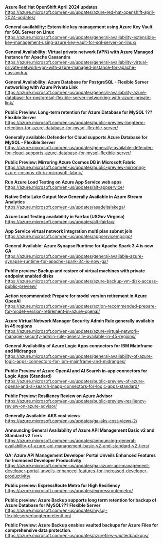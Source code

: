 **Azure Red Hat OpenShift April 2024 updates**  
https://azure.microsoft.com/en-us/updates/azure-red-hat-openshift-april-2024-updates/


**General availability: Extensible key management using Azure Key Vault for SQL Server on Linux**  
https://azure.microsoft.com/en-us/updates/general-availability-extensible-key-management-using-azure-key-vault-for-sql-server-on-linux/


**General Availability: Virtual private network (VPN) with Azure Managed Instance for Apache Cassandra**  
https://azure.microsoft.com/en-us/updates/general-availability-virtual-private-network-vpn-with-azure-managed-instance-for-apache-cassandra/


**General Availability: Azure Database for PostgreSQL - Flexible Server networking with Azure Private Link**  
https://azure.microsoft.com/en-us/updates/general-availability-azure-database-for-postgresql-flexible-server-networking-with-azure-private-link/


**Public Preview: Long-term retention for Azure Database for MySQL ??? Flexible Server**  
https://azure.microsoft.com/en-us/updates/public-preview-longterm-retention-for-azure-database-for-mysql-flexible-server/


**Generally available: Defender for Cloud supports Azure Database for MySQL - Flexible Server**  
https://azure.microsoft.com/en-us/updates/generally-available-defender-for-cloud-supports-azure-database-for-mysql-flexible-server/


**Public Preview: Mirroring Azure Cosmos DB in Microsoft Fabric**  
https://azure.microsoft.com/en-us/updates/public-preview-mirroring-azure-cosmos-db-in-microsoft-fabric/


**Run Azure Load Testing on Azure App Service web apps**  
https://azure.microsoft.com/en-us/updates/alt-appservice/


**Native Delta Lake Output Now Generally Available in Azure Stream Analytics**  
https://azure.microsoft.com/en-us/updates/asadeltalakega/


**Azure Load Testing availability in Fairfax (USGov Virginia)**  
https://azure.microsoft.com/en-us/updates/alt-fairfax/


**App Service virtual network integration multi plan subnet join**  
https://azure.microsoft.com/en-us/updates/appservicempsjpp/


**General Available: Azure Synapse Runtime for Apache Spark 3.4 is now GA**  
https://azure.microsoft.com/en-us/updates/general-available-azure-synapse-runtime-for-apache-spark-34-is-now-ga/


**Public preview: Backup and restore of virtual machines with private endpoint enabled disks**  
https://azure.microsoft.com/en-us/updates/azure-backup-vm-disk-access-public-preview/


**Action recommended: Prepare for model version retirement in Azure OpenAI**  
https://azure.microsoft.com/en-us/updates/action-recommended-prepare-for-model-version-retirement-in-azure-openai/


**Azure Virtual Network Manager Security Admin Rule generally available in 45 regions**  
https://azure.microsoft.com/en-us/updates/azure-virtual-network-manager-security-admin-rule-generally-available-in-45-regions/


**General Availability of Azure Logic Apps connectors for IBM Mainframe and Midranges**  
https://azure.microsoft.com/en-us/updates/general-availability-of-azure-logic-apps-connectors-for-ibm-mainframe-and-midranges/


**Public Preview of Azure OpenAI and AI Search in-app connectors for Logic Apps (Standard)**  
https://azure.microsoft.com/en-us/updates/public-preview-of-azure-openai-and-ai-search-inapp-connectors-for-logic-apps-standard/


**Public Preview: Resiliency Review on Azure Advisor**  
https://azure.microsoft.com/en-us/updates/public-preview-resiliency-review-on-azure-advisor/


**Generally Available: AKS cost views**  
https://azure.microsoft.com/en-us/updates/ga-aks-cost-views-2/


**Announcing General Availability of Azure API Management Basic v2 and Standard v2 Tiers**  
https://azure.microsoft.com/en-us/updates/announcing-general-availability-of-azure-api-management-basic-v2-and-standard-v2-tiers/


**GA: Azure API Management Developer Portal Unveils Enhanced Features for Increased Developer Productivity**  
https://azure.microsoft.com/en-us/updates/ga-azure-api-management-developer-portal-unveils-enhanced-features-for-increased-developer-productivity/


**Public preview: ExpressRoute Metro for High Resiliency**  
https://azure.microsoft.com/en-us/updates/expressroutemetro/


**Public preview: Azure Backup supports long term retention for backup of Azure Database for MySQL??? Flexible Server**  
https://azure.microsoft.com/en-us/updates/mysql-flexibleserverlongtermretenttion/


**Public Preview: Azure Backup enables vaulted backups for Azure Files for comprehensive data protection.**  
https://azure.microsoft.com/en-us/updates/azurefiles-vaultedbackups/


